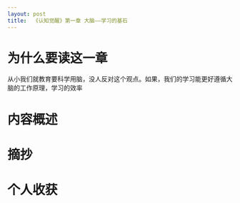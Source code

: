 ```yaml
---
layout: post
title:  《认知觉醒》第一章 大脑——学习的基石
---
```


# 为什么要读这一章

从小我们就教育要科学用脑，没人反对这个观点。如果，我们的学习能更好遵循大脑的工作原理，学习的效率

# 内容概述

# 摘抄

# 个人收获
<!--stackedit_data:
eyJoaXN0b3J5IjpbLTgwOTQwMjY0MV19
-->